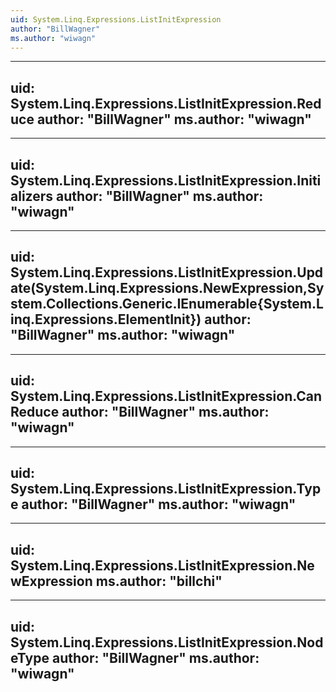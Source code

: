 ```yaml
---
uid: System.Linq.Expressions.ListInitExpression
author: "BillWagner"
ms.author: "wiwagn"
---
```


---
uid: System.Linq.Expressions.ListInitExpression.Reduce
author: "BillWagner"
ms.author: "wiwagn"
---

---
uid: System.Linq.Expressions.ListInitExpression.Initializers
author: "BillWagner"
ms.author: "wiwagn"
---

---
uid: System.Linq.Expressions.ListInitExpression.Update(System.Linq.Expressions.NewExpression,System.Collections.Generic.IEnumerable{System.Linq.Expressions.ElementInit})
author: "BillWagner"
ms.author: "wiwagn"
---

---
uid: System.Linq.Expressions.ListInitExpression.CanReduce
author: "BillWagner"
ms.author: "wiwagn"
---

---
uid: System.Linq.Expressions.ListInitExpression.Type
author: "BillWagner"
ms.author: "wiwagn"
---

---
uid: System.Linq.Expressions.ListInitExpression.NewExpression
ms.author: "billchi"
---

---
uid: System.Linq.Expressions.ListInitExpression.NodeType
author: "BillWagner"
ms.author: "wiwagn"
---
